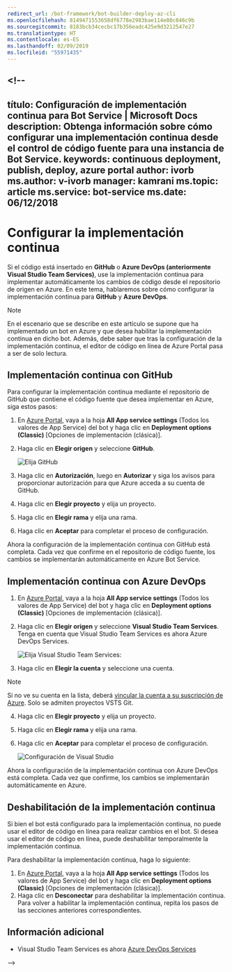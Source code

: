 ```yaml
---
redirect_url: /bot-framework/bot-builder-deploy-az-cli
ms.openlocfilehash: 8149471553658df6778e2983bae114e80c846c9b
ms.sourcegitcommit: 8183bcb34cecbc17b356eadc425e9d3212547e27
ms.translationtype: HT
ms.contentlocale: es-ES
ms.lasthandoff: 02/09/2019
ms.locfileid: "55971435"
---
```

<a name="--"></a><!--
---
título: Configuración de implementación continua para Bot Service | Microsoft Docs description: Obtenga información sobre cómo configurar una implementación continua desde el control de código fuente para una instancia de Bot Service. keywords: continuous deployment, publish, deploy, azure portal author: ivorb ms.author: v-ivorb manager: kamrani ms.topic: article ms.service: bot-service ms.date: 06/12/2018
---

# <a name="set-up-continuous-deployment"></a>Configurar la implementación continua
Si el código está insertado en **GitHub** o **Azure DevOps (anteriormente Visual Studio Team Services)**, use la implementación continua para implementar automáticamente los cambios de código desde el repositorio de origen en Azure. En este tema, hablaremos sobre cómo configurar la implementación continua para **GitHub** y **Azure DevOps**.

> [!NOTE]
> En el escenario que se describe en este artículo se supone que ha implementado un bot en Azure y que desea habilitar la implementación continua en dicho bot. Además, debe saber que tras la configuración de la implementación continua, el editor de código en línea de Azure Portal pasa a ser de solo lectura.

## <a name="continuous-deployment-using-github"></a>Implementación continua con GitHub

Para configurar la implementación continua mediante el repositorio de GitHub que contiene el código fuente que desea implementar en Azure, siga estos pasos:

1. En [Azure Portal](https://portal.azure.com), vaya a la hoja **All App service settings** (Todos los valores de App Service) del bot y haga clic en **Deployment options (Classic)** [Opciones de implementación (clásica)]. 

1. Haga clic en **Elegir origen** y seleccione **GitHub**.

   ![Elija GitHub](~/media/azure-bot-build/continuous-deployment-setup-github.png)

1. Haga clic en **Autorización**, luego en **Autorizar** y siga los avisos para proporcionar autorización para que Azure acceda a su cuenta de GitHub.

1. Haga clic en **Elegir proyecto** y elija un proyecto.

1. Haga clic en **Elegir rama** y elija una rama.

1. Haga clic en **Aceptar** para completar el proceso de configuración.

Ahora la configuración de la implementación continua con GitHub está completa. Cada vez que confirme en el repositorio de código fuente, los cambios se implementarán automáticamente en Azure Bot Service.

## <a name="continuous-deployment-using-azure-devops"></a>Implementación continua con Azure DevOps

1. En [Azure Portal](https://portal.azure.com), vaya a la hoja **All App service settings** (Todos los valores de App Service) del bot y haga clic en **Deployment options (Classic)** [Opciones de implementación (clásica)]. 
2. Haga clic en **Elegir origen** y seleccione **Visual Studio Team Services**. Tenga en cuenta que Visual Studio Team Services es ahora Azure DevOps Services.

   ![Elija Visual Studio Team Services:](~/media/azure-bot-build/continuous-deployment-setup-vs.png)

3. Haga clic en **Elegir la cuenta** y seleccione una cuenta.

> [!NOTE]
> Si no ve su cuenta en la lista, deberá [vincular la cuenta a su suscripción de Azure](https://docs.microsoft.com/en-us/azure/devops/organizations/accounts/connect-organization-to-azure-ad?view=vsts&tabs=new-nav). Solo se admiten proyectos VSTS Git.

4. Haga clic en **Elegir proyecto** y elija un proyecto.
5. Haga clic en **Elegir rama** y elija una rama.
6. Haga clic en **Aceptar** para completar el proceso de configuración.

   ![Configuración de Visual Studio](~/media/azure-bot-build/continuous-deployment-setup-vs-configuration.png)

Ahora la configuración de la implementación continua con Azure DevOps está completa. Cada vez que confirme, los cambios se implementarán automáticamente en Azure.

## <a name="disable-continuous-deployment"></a>Deshabilitación de la implementación continua

Si bien el bot está configurado para la implementación continua, no puede usar el editor de código en línea para realizar cambios en el bot. Si desea usar el editor de código en línea, puede deshabilitar temporalmente la implementación continua.

Para deshabilitar la implementación continua, haga lo siguiente:
1. En [Azure Portal](https://portal.azure.com), vaya a la hoja **All App service settings** (Todos los valores de App Service) del bot y haga clic en **Deployment options (Classic)** [Opciones de implementación (clásica)]. 
2. Haga clic en **Desconectar** para deshabilitar la implementación continua. Para volver a habilitar la implementación continua, repita los pasos de las secciones anteriores correspondientes.

## <a name="additional-information"></a>Información adicional
- Visual Studio Team Services es ahora [Azure DevOps Services](https://docs.microsoft.com/en-us/azure/devops/?view=vsts)


-->
